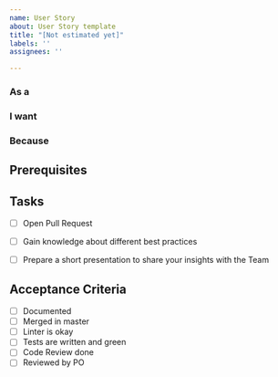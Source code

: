 ```yaml
---
name: User Story
about: User Story template
title: "[Not estimated yet]"
labels: ''
assignees: ''

---
```


### As a


### I want


### Because


## Prerequisites


## Tasks
- [ ] Open Pull Request
- [ ] Gain knowledge about different best practices
- [ ] Prepare a short presentation to share your insights with the Team



## Acceptance Criteria
- [ ] Documented
- [ ] Merged in master
- [ ] Linter is okay
- [ ] Tests are written and green
- [ ] Code Review done
- [ ] Reviewed by PO
